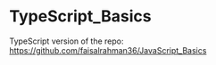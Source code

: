 # TypeScript_Basics

TypeScript version of the repo: https://github.com/faisalrahman36/JavaScript_Basics
 
